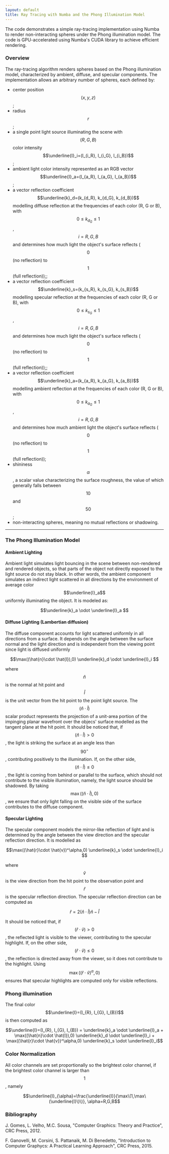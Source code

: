 ```yaml
---
layout: default
title: Ray Tracing with Numba and the Phong Illumination Model
---
```


<script type="text/javascript">
MathJax = {
  tex: {
    inlineMath: [['$', '$'], ['\\(', '\\)']],
    displayMath: [['$$', '$$'], ['\\[', '\\]']],
  }
};
</script>
<script type="text/javascript" async
  src="https://cdnjs.cloudflare.com/ajax/libs/mathjax/3.2.2/es5/tex-mml-chtml.js">
</script>

The code demonstrates a simple ray-tracing implementation using Numba to render non-interacting spheres under the Phong illumination model. The code is GPU-accelerated using Numba's CUDA library to achieve efficient rendering.

### Overview

The ray-tracing algorithm renders spheres based on the Phong illumination model, characterized by ambient, diffuse, and specular components. The implementation allows an arbitrary number of spheres, each defined by:

- center position $$(x, y, z)$$;
- radius $$r$$;
- a single point light source illuminating the scene with $$(R, G, B)$$ color intensity $$\underline{I}_i=(I_{i_R}, I_{i_G}, I_{i_B})$$;
- ambient light color intensity represented as an RGB vector $$\underline{I}_a=(I_{a_R}, I_{a_G}, I_{a_B})$$;
- a vector reflection coefficient $$\underline{k}_d=(k_{d_R}, k_{d_G}, k_{d_B})$$ modelling diffuse reflection at the frequencies of each color (R, G or B), with $$0\leq k_{d_G} \leq 1$$, $$i=R, G, B$$ and determines how much light the object's surface reflects ($$0$$ (no reflection) to $$1$$ (full reflection));;
- a vector reflection coefficient $$\underline{k}_s=(k_{s_R}, k_{s_G}, k_{s_B})$$ modelling specular reflection at the frequencies of each color (R, G or B), with $$0\leq k_{s_G} \leq 1$$, $$i=R, G, B$$ and determines how much light the object's surface reflects ($$0$$ (no reflection) to $$1$$ (full reflection));;
- a vector reflection coefficient $$\underline{k}_a=(k_{a_R}, k_{a_G}, k_{a_B})$$ modelling ambient reflection at the frequencies of each color (R, G or B), with $$0\leq k_{a_G} \leq 1$$, $$i=R, G, B$$ and determines how much ambient light the object's surface reflects ($$0$$ (no reflection) to $$1$$ (full reflection));
- shininess $$\alpha$$, a scalar value characterizing the surface roughness, the value of which generally falls between $$10$$ and $$50$$;
- non-interacting spheres, meaning no mutual reflections or shadowing.

---

### The Phong Illumination Model

#### Ambient Lighting
Ambient light simulates light bouncing in the scene between non-rendered and rendered objects, so that parts of the object not directly exposed to the light source do not stay black. In other words, the ambient component simulates an indirect light scattered in all directions by the environment of average color $$\underline{I}_a$$ uniformly illuminating the object. It is modeled as:

$$\underline{k}_a \odot \underline{I}_a $$

#### Diffuse Lighting (Lambertian diffusion)
The diffuse component accounts for light scattered uniformly in all directions from a surface. It depends on the angle between the surface normal and the light direction and is independent from the viewing point since light is diffused uniformly

$$\max((\hat{n}\cdot \hat{l}),0) \underline{k}_d \odot \underline{I}_i $$

where $$\hat{n}$$ is the normal at hit point and $$\hat{l}$$ is the unit vector from the hit point to the point light source. The $$(\hat{n}\cdot \hat{l})$$ scalar product represents the projection of a unit-area portion of the impinging planar wavefront over the objecs' surface modelled as the tangent plane at the hit point. It should be noticed that, if $$(\hat{n}\cdot \hat{l})>0$$, the light is striking the surface at an angle less than $$90^\circ$$, contributing positively to the illumination. If, on the other side, $$(\hat{n}\cdot \hat{l})\leq 0$$, the light is coming from behind or parallel to the surface, which should not contribute to the visible illumination, namely, the light source should be shadowed. By taking $$\max((\hat{n}\cdot \hat{l}),0)$$, we ensure that only light falling on the visible side of the surface contributes to the diffuse component.

#### Specular Lighting
The specular component models the mirror-like reflection of light and is determined by the angle between the view direction and the specular reflection direction. It is modelled as

$$\max((\hat{r}\cdot \hat{v})^\alpha,0) \underline{k}_s \odot \underline{I}_i $$

where $$\hat{v}$$ is the view direction from the hit point to the observation point and $$\hat{r}$$ is the specular reflection direction. The specular reflection direction can be computed as

$$\hat{r}=2(\hat{n} \cdot \hat{l})\hat{n}-\hat{l}$$

It should be noticed that, if  $$(\hat{r}\cdot \hat{v}) > 0$$, the reflected light is visible to the viewer, contributing to the specular highlight. If, on the other side, $$(\hat{r}\cdot \hat{v})\leq 0$$, the reflection is directed away from the viewer, so it does not contribute to the highlight. Using $$\max((\hat{r}\cdot \hat{v})^\alpha,0)$$ ensures that specular highlights are computed only for visible reflections.

### Phong illumination

The final color $$\underline{I}=(I_{R}, I_{G}, I_{B})$$ is then computed as

$$\underline{I}=(I_{R}, I_{G}, I_{B}) = \underline{k}_a \odot \underline{I}_a + \max((\hat{n}\cdot \hat{l}),0) \underline{k}_d \odot \underline{I}_i  + \max((\hat{r}\cdot \hat{v})^\alpha,0) \underline{k}_s \odot \underline{I}_i$$

### Color Normalization

All color channels are set proportionally so the brightest color channel, if the brightest color channel is larger than $$1$$, namely 

$$\underline{I}_{\alpha}=\frac{\underline{I}}{\max\(1,\max\(\underline{I}\)\)}, \alpha=R,G,B$$

### Bibliography

J. Gomes, L. Velho, M.C. Sousa, "Computer Graphics: Theory and Practice", CRC Press, 2012.

F. Ganovelli, M. Corsini, S. Pattanaik, M. Di Benedetto, "Introduction to Computer Graphycs: A Practical Learning Approach", CRC Press, 2015.
